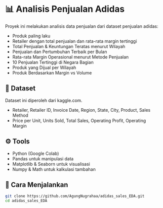 # 📊 Analisis Penjualan Adidas

Proyek ini melakukan analisis data penjualan dari dataset penjualan adidas:
- Produk paling laku
- Retailer dengan total penjualan dan rata-rata margin tertinggi
- Total Penjualan & Keuntungan Teratas menurut Wilayah
- Penjualan dan Pertumbuhan Terbaik per Bulan
- Rata-rata Margin Operasional menurut Metode Penjualan
- 10 Penjualan Tertinggi di Negara Bagian
- Produk yang Dijual per Wilayah
- Produk Berdasarkan Margin vs Volume

## 📁 Dataset
Dataset ini diperoleh dari kaggle.com.
- Retailer, Retailer ID, Invoice Date, Region, State, City, Product, Sales Method
- Price per Unit, Units Sold, Total Sales, Operating Profit, Operating Margin

## ⚙️ Tools
- Python (Google Colab)
- Pandas untuk manipulasi data
- Matplotlib & Seaborn untuk visualisasi
- Numpy & Math untuk kalkulasi tambahan

## 🚀 Cara Menjalankan
```bash
git clone https://github.com/AgungNugrahaa/adidas_sales_EDA.git
cd adidas_sales_EDA
